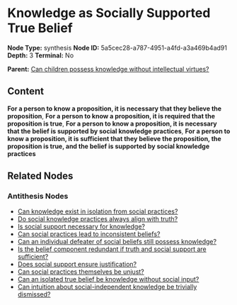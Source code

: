 # Knowledge as Socially Supported True Belief

**Node Type:** synthesis
**Node ID:** 5a5cec28-a787-4951-a4fd-a3a469b4ad91
**Depth:** 3
**Terminal:** No

**Parent:** [Can children possess knowledge without intellectual virtues?](can-children-possess-knowledge-without-intellectual-virtues-antithesis-a6115012-acd0-425d-92ea-58e18206c488.md)

## Content

**For a person to know a proposition, it is necessary that they believe the proposition**, **For a person to know a proposition, it is required that the proposition is true**, **For a person to know a proposition, it is necessary that the belief is supported by social knowledge practices**, **For a person to know a proposition, it is sufficient that they believe the proposition, the proposition is true, and the belief is supported by social knowledge practices**

## Related Nodes

### Antithesis Nodes

- [Can knowledge exist in isolation from social practices?](can-knowledge-exist-in-isolation-from-social-practices-antithesis-859cbc96-354d-4c83-978c-0e9296d62321.md)
- [Do social knowledge practices always align with truth?](do-social-knowledge-practices-always-align-with-truth-antithesis-43334e7f-c56f-4a69-a0fc-244d8694b69e.md)
- [Is social support necessary for knowledge?](is-social-support-necessary-for-knowledge-antithesis-e830f080-78e9-4f34-a187-b02c414f7c73.md)
- [Can social practices lead to inconsistent beliefs?](can-social-practices-lead-to-inconsistent-beliefs-antithesis-7f53fbfc-59d5-4cb8-bde1-cfc0211ed6a6.md)
- [Can an individual defeater of social beliefs still possess knowledge?](can-an-individual-defeater-of-social-beliefs-still-possess-knowledge-antithesis-c06fddff-ad31-44e9-a1ad-fbbb6fbff251.md)
- [Is the belief component redundant if truth and social support are sufficient?](is-the-belief-component-redundant-if-truth-and-social-support-are-sufficient-antithesis-fa619f6a-e23e-4948-b428-bbc1dae663d5.md)
- [Does social support ensure justification?](does-social-support-ensure-justification-antithesis-3768c889-a9b2-4d81-91a8-caa25942daf5.md)
- [Can social practices themselves be unjust?](can-social-practices-themselves-be-unjust-antithesis-34f0a102-b748-4dca-bbeb-9255d88250e1.md)
- [Can an isolated true belief be knowledge without social input?](can-an-isolated-true-belief-be-knowledge-without-social-input-antithesis-8fdcd111-0389-4c21-b9eb-ab3af4e94219.md)
- [Can intuition about social-independent knowledge be trivially dismissed?](can-intuition-about-social-independent-knowledge-be-trivially-dismissed-antithesis-9a413d7c-42fc-4444-89a4-6a995c0a358c.md)
